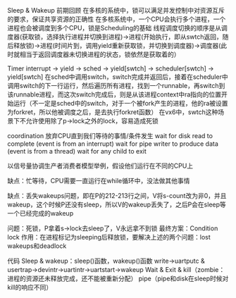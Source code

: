 Sleep & Wakeup
前期回顾
在多核的系统中，锁可以满足并发控制中对资源互斥的要求，保证共享资源的正确性
在多核系统中，一个CPU会执行多个进程，一个进程也会被调度到多个CPU，锁是Scheduling的基础
线程调度切换的顺序是从调度器(获取锁，选择执行进程并切换到进程)->进程(开始执行，即从swtch返回，随后释放锁)->进程(时间片到，调用yield重新获取锁，并切换到调度器)->调度器(此时就相当于返回调度器未切换进程的状态，锁依然是获取着的）

Timer interrupt -> yield -> sched -> yield[swtch] -> scheduler[swtch] -> yield[swtch]
在sched中调用switch，switch完成并返回后，接着在scheduler中调用switch的下一行运行，然后遍历所有进程，找到一个runnable，再switch到该runnable进程，而这次switch完成后，则是从该进程context中ra指向的位置开始运行（不一定是sched中的switch，对于一个被fork产生的进程，他的ra被设置为forkret，所以他被调度之后，是去执行forkret函数）
在vx6中，swtch这种场景下不允许使用除了p->lock之外的lock，容易造成死锁

coordination
放弃CPU直到我们等待的事情/条件发生
    wait for disk read to complete (event is from an interrupt)
    wait for pipe writer to produce data (event is from a thread)
    wait for any child to exit

以信号量协调生产者消费者模型举例，假设他们运行在不同的CPU上

缺点：忙等待，CPU需要一直运行在while循环中，没法做其他事情

缺点：丢失wakeups问题，即在P的212-213行之间，V将s-count改为非0，并且wakeup，这个时候P还没有sleep，所以V的wakeup丢失了，之后P会在sleep等一个已经完成的wakeup

问题：死锁，P拿着s->lock去sleep了，V永远拿不到锁
最终方案：Condition lock
作用：在进程标记为sleeping后释放锁，要解决上述的两个问题：lost wakeups和deadlock

代码
Sleep & wakeup：sleep()函数，wakeup()函数
write->uartputc  & usertrap->devintr->uartintr->uartstart->wakeup
Wait & Exit & kill（zombie：进程的资源还未释放完成，还不能被重新分配）
pipe（pipe和disk在sleep时候对kill的响应不同）

